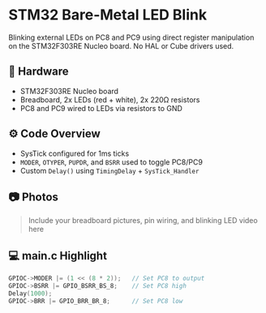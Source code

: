 # STM32 Bare-Metal LED Blink

Blinking external LEDs on PC8 and PC9 using direct register manipulation on the STM32F303RE Nucleo board. No HAL or Cube drivers used.

## 🔧 Hardware

- STM32F303RE Nucleo board  
- Breadboard, 2x LEDs (red + white), 2x 220Ω resistors  
- PC8 and PC9 wired to LEDs via resistors to GND

## ⚙️ Code Overview

- SysTick configured for 1ms ticks  
- `MODER`, `OTYPER`, `PUPDR`, and `BSRR` used to toggle PC8/PC9
- Custom `Delay()` using `TimingDelay` + `SysTick_Handler`

## 📷 Photos

> Include your breadboard pictures, pin wiring, and blinking LED video here

## 💻 main.c Highlight

```c
GPIOC->MODER |= (1 << (8 * 2));   // Set PC8 to output
GPIOC->BSRR |= GPIO_BSRR_BS_8;    // Set PC8 high
Delay(1000);
GPIOC->BRR |= GPIO_BRR_BR_8;      // Set PC8 low
